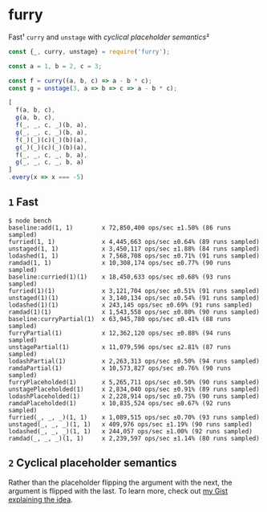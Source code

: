 # furry

Fast¹ `curry` and `unstage` with *cyclical placeholder semantics*²

```js
const {_, curry, unstage} = require('furry');

const a = 1, b = 2, c = 3;

const f = curry((a, b, c) => a - b * c);
const g = unstage(3, a => b => c => a - b * c);

[
  f(a, b, c),
  g(a, b, c),
  f(_, _, c, _)(b, a),
  g(_, _, c, _)(b, a),
  f(_)(_)(c)(_)(b)(a),
  g(_)(_)(c)(_)(b)(a),
  f(_, _, c, _, b, a),
  g(_, _, c, _, b, a)
]
.every(x => x === -5)
```

## `1` Fast

```text
$ node bench
baseline:add(1, 1)        x 72,850,400 ops/sec ±1.50% (86 runs sampled)
furried(1, 1)             x 4,445,663 ops/sec ±0.64% (89 runs sampled)
unstaged(1, 1)            x 3,450,117 ops/sec ±1.88% (84 runs sampled)
lodashed(1, 1)            x 7,568,708 ops/sec ±0.71% (91 runs sampled)
ramdad(1, 1)              x 10,308,174 ops/sec ±0.77% (90 runs sampled)
baseline:curried(1)(1)    x 18,450,633 ops/sec ±0.68% (93 runs sampled)
furried(1)(1)             x 3,121,704 ops/sec ±0.51% (91 runs sampled)
unstaged(1)(1)            x 3,140,134 ops/sec ±0.54% (91 runs sampled)
lodashed(1)(1)            x 243,145 ops/sec ±0.69% (91 runs sampled)
ramdad(1)(1)              x 1,543,558 ops/sec ±0.80% (90 runs sampled)
baseline:curryPartial(1)  x 63,945,780 ops/sec ±0.41% (88 runs sampled)
furryPartial(1)           x 12,362,120 ops/sec ±0.88% (94 runs sampled)
unstagePartial(1)         x 11,079,596 ops/sec ±2.81% (87 runs sampled)
lodashPartial(1)          x 2,263,313 ops/sec ±0.50% (94 runs sampled)
ramdaPartial(1)           x 10,573,827 ops/sec ±0.76% (90 runs sampled)
furryPlaceholded(1)       x 5,265,711 ops/sec ±0.50% (90 runs sampled)
unstagePlaceholded(1)     x 2,834,040 ops/sec ±0.91% (89 runs sampled)
lodashPlaceholded(1)      x 2,228,914 ops/sec ±0.75% (90 runs sampled)
ramdaPlaceholded(1)       x 10,835,524 ops/sec ±0.67% (92 runs sampled)
furried(_, _, _)(1, 1)    x 1,089,515 ops/sec ±0.70% (93 runs sampled)
unstaged(_, _, _)(1, 1)   x 409,976 ops/sec ±1.19% (90 runs sampled)
lodashed(_, _, _)(1, 1)   x 244,057 ops/sec ±1.00% (92 runs sampled)
ramdad(_, _, _)(1, 1)     x 2,239,597 ops/sec ±1.14% (80 runs sampled)
```

## `2` Cyclical placeholder semantics

Rather than the placeholder flipping the argument with the next, the argument
is flipped with the last. To learn more, check out [my Gist explaining the idea][1].

[1]: https://gist.github.com/Avaq/fcc2bdc99a2a8bc083f7
